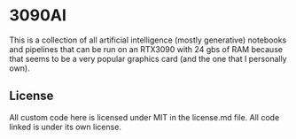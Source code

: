 # 3090AI

This is a collection of all artificial intelligence (mostly generative) notebooks and pipelines that can be run on an RTX3090 with 24 gbs of RAM because that seems to be a very popular graphics card (and the one that I personally own).

## License
All custom code here is licensed under MIT in the license.md file. All code linked is under its own license.
